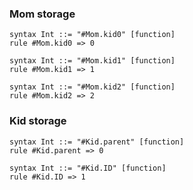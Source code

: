 ### Mom storage

```k
syntax Int ::= "#Mom.kid0" [function]
rule #Mom.kid0 => 0

syntax Int ::= "#Mom.kid1" [function]
rule #Mom.kid1 => 1

syntax Int ::= "#Mom.kid2" [function]
rule #Mom.kid2 => 2
```

### Kid storage

```k
syntax Int ::= "#Kid.parent" [function]
rule #Kid.parent => 0

syntax Int ::= "#Kid.ID" [function]
rule #Kid.ID => 1
```
